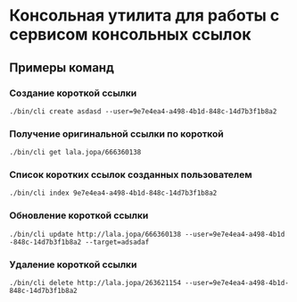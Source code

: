 # Консольная утилита для работы с сервисом консольных ссылок

## Примеры команд

### Создание короткой ссылки
```
./bin/cli create asdasd --user=9e7e4ea4-a498-4b1d-848c-14d7b3f1b8a2
```

### Получение оригинальной ссылки по короткой
```
./bin/cli get lala.jopa/666360138
```

### Список коротких ссылок созданных пользователем
```
./bin/cli index 9e7e4ea4-a498-4b1d-848c-14d7b3f1b8a2
```

### Обновление короткой ссылки
```
./bin/cli update http://lala.jopa/666360138 --user=9e7e4ea4-a498-4b1d
-848c-14d7b3f1b8a2 --target=adsadaf
```

### Удаление короткой ссылки
```
./bin/cli delete http://lala.jopa/263621154 --user=9e7e4ea4-a498-4b1d-848c-14d7b3f1b8a2
```